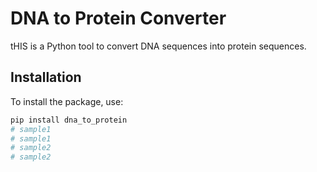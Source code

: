 # DNA to Protein Converter

tHIS is a Python tool to convert DNA sequences into protein sequences.

## Installation

To install the package, use:

```sh
pip install dna_to_protein
# sample1
# sample1
# sample2
# sample2